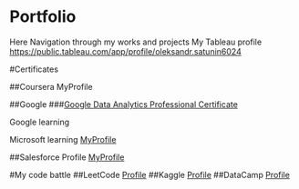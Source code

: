 # Portfolio
Here Navigation through my works and projects
My Tableau profile https://public.tableau.com/app/profile/oleksandr.satunin6024

#Certificates

##Coursera
MyProfile

##Google
###[Google Data Analytics Professional Certificate](https://www.credly.com/badges/a4b6484b-33c7-4c32-a9dd-db0dfa71b599/email)

Google learning 

Microsoft learning
[MyProfile](https://learn.microsoft.com/ru-ru/users/37358526/)

##Salesforce Profile
[MyProfile](https://www.salesforce.com/trailblazer/n6ifvv5u0e8cl8aeh1)


#My code battle
##LeetCode
[Profile](https://leetcode.com/u/waterlo/)
##Kaggle
[Profile](https://www.kaggle.com/waterlo96)
##DataCamp
[Profile](https://www.datacamp.com/portfolio/satuninoleksandr)
